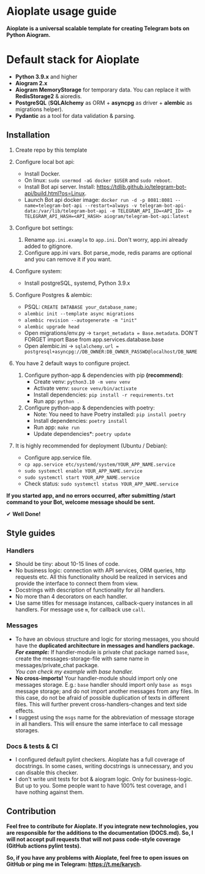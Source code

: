 # Aioplate usage guide

**Aioplate is a universal scalable template for creating Telegram bots on Python Aiogram.**

# Default stack for Aioplate

- **Python 3.9.x** and higher
- **Aiogram 2.x**
- **Aiogram MemoryStorage** for temporary data. You can replace it with **RedisStorage2** & aioredis.
- **PostgreSQL** (**SQLAlchemy** as ORM + **asyncpg** as driver + **alembic** as migrations helper).
- **Pydantic** as a tool for data validation & parsing.

## Installation

1) Create repo by this template
2) Configure local bot api:
   - Install Docker.
   - On linux: `sudo usermod -aG docker $USER` and `sudo reboot`.
   - Install Bot api server. Install: https://tdlib.github.io/telegram-bot-api/build.html?os=Linux.
   - Launch Bot api docker image: `docker run -d -p 8081:8081 --name=telegram-bot-api --restart=always -v telegram-bot-api-data:/var/lib/telegram-bot-api -e TELEGRAM_API_ID=<API_ID> -e TELEGRAM_API_HASH=<API_HASH> aiogram/telegram-bot-api:latest`
4) Configure bot settings:
    1) Rename `app.ini.example` to `app.ini`. Don't worry, app.ini already added to gitignore.
    2) Configure app.ini vars. Bot parse_mode, redis params are optional and you can remove it if you want.
5) Configure system:
    - Install postgreSQL, systemd, Python 3.9.x

6) Configure Postgres & alembic:
    - PSQL: `CREATE DATABASE your_database_name;`
    - `alembic init --template async migrations`
    - `alembic revision --autogenerate -m "init"`
    - `alembic upgrade head`
    - Open migrations/env.py -> `target_metadata = Base.metadata`. DON'T FORGET import Base from
      app.services.database.base
    - Open alembic.ini -> `sqlalchemy.url = postgresql+asyncpg://DB_OWNER:DB_OWNER_PASSWD@localhost/DB_NAME`

7) You have 2 default ways to configure project.
   1) Configure python-app & dependencies with pip **(recommend)**:
      - Create venv: `python3.10 -m venv venv`
      - Activate venv: `source venv/bin/activate`
      - Install dependencies: `pip install -r requirements.txt`
      - Run app: `python .`
   2) Configure python-app & dependencies with poetry:
      - Note: You need to have Poetry installed: `pip install poetry`
      - Install dependencies: `poetry install`
      - Run app: `make run`
      - Update dependencies*: `poetry update`

8) It is highly recommended for deployment (Ubuntu / Debian):
    - Configure app.service file.
    - `cp app.service etc/systemd/system/YOUR_APP_NAME.service`
    - `sudo systemctl enable YOUR_APP_NAME.service`
    - `sudo systemctl start YOUR_APP_NAME.service`
    - Check status: `sudo systemctl status YOUR_APP_NAME.service`

**If you started app, and no errors occurred, after submitting /start command to your Bot, welcome message
should be sent.**

✔ **Well Done!**

## Style guides

### Handlers

- Should be tiny: about 10-15 lines of code.
- No business logic: connection with API services, ORM queries, http requests etc.
  All this functionality should be realized in services and provide the interface to connect them from view.
- Docstrings with description of functionality for all handlers.
- No more than 4 decorators on each handler.
- Use same titles for message instances, callback-query instances in all handlers. For message use `m`, for callback use `call`.

### Messages

- To have an obvious structure and logic for storing messages,
  you should have the **duplicated architecture in messages and handlers package.**
  **_For example:_** If handler-module is private chat package named `base`,
  create the messages-storage-file with same name in messages/private_chat package.   
  *You can check my example with base handler.*
- **No cross-imports!** Your handler-module should import only one messages storage. E.g.: `base` handler should import
  only `base as msgs` message storage; and do not import another messages from any files.
  In this case, do not be afraid of possible duplication of texts in different files. This will further prevent
  cross-handlers-changes and text side effects.
- I suggest using the `msgs` name for the abbreviation of message storage in all handlers. This will ensure the same
  interface to call message storages.

### Docs & tests & CI

- I configured default pylint checkers. Aioplate has a full coverage of docstrings.
  In some cases, writing docstrings is unnecessary, and you can disable this checker.
- I don't write unit tests for bot & aiogram logic. Only for business-logic.
  But up to you. Some people want to have 100% test coverage, and I have nothing against them.

## Contribution

**Feel free to contribute for Aioplate. If you integrate new technologies, you are responsible for the
additions to the documentation (DOCS.md). So, I will not accept pull requests that will not pass code-style
coverage (GitHub actions pylint tests).**

**So, if you have any problems with Aioplate, feel free to open issues on GitHub or ping me in Telegram:
https://t.me/karych.**
